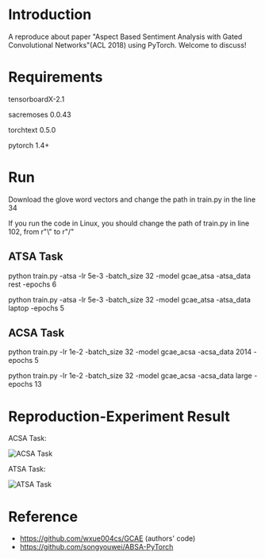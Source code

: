 # Introduction  

A reproduce about paper "Aspect Based Sentiment Analysis with Gated Convolutional Networks"(ACL 2018) using PyTorch. Welcome to discuss!  


# Requirements  

tensorboardX-2.1  

sacremoses 0.0.43  

torchtext 0.5.0  

pytorch 1.4+  


# Run


Download the glove word vectors and change the path in train.py in the line 34

If you run the code in Linux, you should change the path of train.py in line 102, from r"\\" to r"/"

## ATSA Task
python train.py -atsa  -lr 5e-3 -batch_size 32 -model gcae_atsa -atsa_data rest -epochs 6

python train.py -atsa  -lr 5e-3 -batch_size 32 -model gcae_atsa -atsa_data laptop -epochs 5

## ACSA Task

python train.py -lr 1e-2 -batch_size 32 -model gcae_acsa -acsa_data 2014  -epochs 5  

python train.py -lr 1e-2 -batch_size 32 -model gcae_acsa -acsa_data large  -epochs 13  



# Reproduction-Experiment Result  

ACSA Task:

![ACSA Task](https://pic1.zhimg.com/80/v2-d7d2e79607d784a1826b1cc628ed09bf_720w.png)  

ATSA Task:

![ATSA Task](https://pic2.zhimg.com/80/v2-4dab74d75cd8d0ab96127e9b2db9f747_720w.png)



# Reference

- https://github.com/wxue004cs/GCAE (authors' code)
- https://github.com/songyouwei/ABSA-PyTorch










